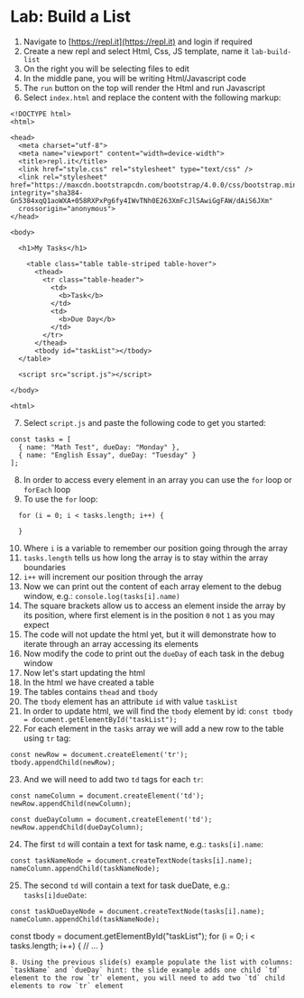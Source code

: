 # Lab: Build a List

1. Navigate to [https://repl.it](https://repl.it) and login if required
2. Create a new repl and select Html, Css, JS template, name it `lab-build-list`
3. On the right you will be selecting files to edit
4. In the middle pane, you will be writing Html/Javascript code
5. The `run` button on the top will render the Html and run Javascript
6. Select `index.html` and replace the content with the following markup:
  ```
  <!DOCTYPE html>
  <html>

  <head>
    <meta charset="utf-8">
    <meta name="viewport" content="width=device-width">
    <title>repl.it</title>
    <link href="style.css" rel="stylesheet" type="text/css" />
    <link rel="stylesheet" href="https://maxcdn.bootstrapcdn.com/bootstrap/4.0.0/css/bootstrap.min.css" integrity="sha384-Gn5384xqQ1aoWXA+058RXPxPg6fy4IWvTNh0E263XmFcJlSAwiGgFAW/dAiS6JXm"
    crossorigin="anonymous">
  </head>

  <body>

    <h1>My Tasks</h1>

      <table class="table table-striped table-hover">
        <thead>
          <tr class="table-header">
            <td>
              <b>Task</b>
            </td>
            <td>
              <b>Due Day</b>
            </td>            
          </tr>
        </thead>
        <tbody id="taskList"></tbody>
    </table>

    <script src="script.js"></script>

  </body>

  <html>
  ```
  7. Select `script.js` and paste the following code to get you started:
  ```
  const tasks = [
    { name: "Math Test", dueDay: "Monday" },
    { name: "English Essay", dueDay: "Tuesday" }
  ];
  ```
8. In order to access every element in an array you can use the `for` loop or `forEach` loop
9. To use the `for` loop:
```
  for (i = 0; i < tasks.length; i++) {

  }
```
10. Where `i` is a variable to remember our position going through the array
11. `tasks.length` tells us how long the array is to stay within the array boundaries
12. `i++` will increment our position through the array
13. Now we can print out the content of each array element to the debug window, e.g.: `console.log(tasks[i].name)`
14. The square brackets allow us to access an element inside the array by its position, where first element is in the position `0` not `1` as you may expect
15. The code will not update the html yet, but it will demonstrate how to iterate through an array accessing its elements
16. Now modify the code to print out the `dueDay` of each task in the debug window
17. Now let's start updating the html
18. In the html we have created a table
19. The tables contains `thead` and `tbody`
20. The `tbody` element has an attribute `id` with value `taskList`
21. In order to update html, we will find the `tbody` element by id: `const tbody = document.getElementById("taskList");`
22. For each element in the `tasks` array we will add a new row to the table using `tr` tag:
```
const newRow = document.createElement('tr');
tbody.appendChild(newRow);
```
23. And we will need to add two `td` tags for each `tr`:
```
const nameColumn = document.createElement('td');
newRow.appendChild(newColumn);

const dueDayColumn = document.createElement('td');
newRow.appendChild(dueDayColumn);
```
24. The first `td` will contain a text for task name, e.g.: `tasks[i].name`:
```
const taskNameNode = document.createTextNode(tasks[i].name);
nameColumn.appendChild(taskNameNode);
```
25. The second `td` will contain a text for task dueDate, e.g.: `tasks[i]dueDate`:
```
const taskDueDayeNode = document.createTextNode(tasks[i].name);
nameColumn.appendChild(taskNameNode);
```


  const tbody = document.getElementById("taskList");
  for (i = 0; i < tasks.length; i++) {
    // ...
  }
  ```
  8. Using the previous slide(s) example populate the list with columns: `taskName` and `dueDay` hint: the slide example adds one child `td` element to the row `tr` element, you will need to add two `td` child elements to row `tr` element 
